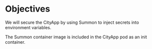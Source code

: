 # Objectives

We will secure the CityApp by using Summon to inject secrets into environment variables.

The Summon container image is included in the CityApp pod as an init container.
